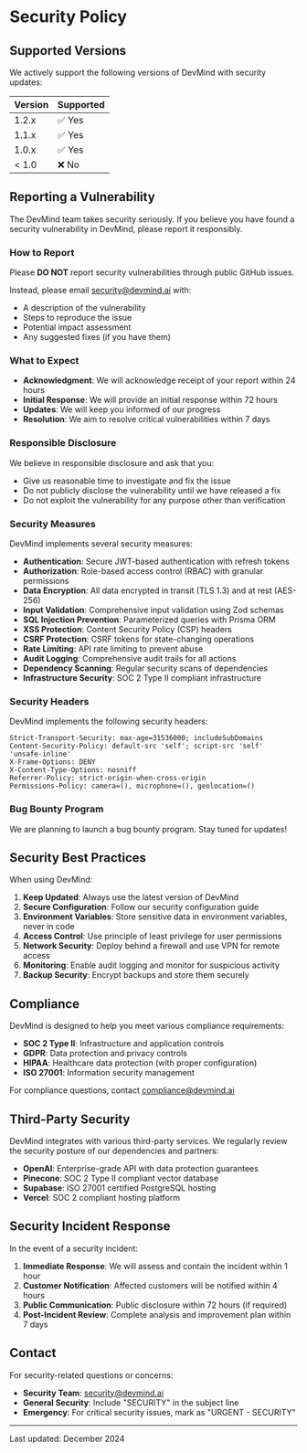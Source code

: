 # Security Policy

## Supported Versions

We actively support the following versions of DevMind with security updates:

| Version | Supported          |
| ------- | ------------------ |
| 1.2.x   | ✅ Yes             |
| 1.1.x   | ✅ Yes             |
| 1.0.x   | ✅ Yes             |
| < 1.0   | ❌ No              |

## Reporting a Vulnerability

The DevMind team takes security seriously. If you believe you have found a security vulnerability in DevMind, please report it responsibly.

### How to Report

Please **DO NOT** report security vulnerabilities through public GitHub issues.

Instead, please email security@devmind.ai with:

- A description of the vulnerability
- Steps to reproduce the issue
- Potential impact assessment
- Any suggested fixes (if you have them)

### What to Expect

- **Acknowledgment**: We will acknowledge receipt of your report within 24 hours
- **Initial Response**: We will provide an initial response within 72 hours
- **Updates**: We will keep you informed of our progress
- **Resolution**: We aim to resolve critical vulnerabilities within 7 days

### Responsible Disclosure

We believe in responsible disclosure and ask that you:

- Give us reasonable time to investigate and fix the issue
- Do not publicly disclose the vulnerability until we have released a fix
- Do not exploit the vulnerability for any purpose other than verification

### Security Measures

DevMind implements several security measures:

- **Authentication**: Secure JWT-based authentication with refresh tokens
- **Authorization**: Role-based access control (RBAC) with granular permissions
- **Data Encryption**: All data encrypted in transit (TLS 1.3) and at rest (AES-256)
- **Input Validation**: Comprehensive input validation using Zod schemas
- **SQL Injection Prevention**: Parameterized queries with Prisma ORM
- **XSS Protection**: Content Security Policy (CSP) headers
- **CSRF Protection**: CSRF tokens for state-changing operations
- **Rate Limiting**: API rate limiting to prevent abuse
- **Audit Logging**: Comprehensive audit trails for all actions
- **Dependency Scanning**: Regular security scans of dependencies
- **Infrastructure Security**: SOC 2 Type II compliant infrastructure

### Security Headers

DevMind implements the following security headers:

```
Strict-Transport-Security: max-age=31536000; includeSubDomains
Content-Security-Policy: default-src 'self'; script-src 'self' 'unsafe-inline'
X-Frame-Options: DENY
X-Content-Type-Options: nosniff
Referrer-Policy: strict-origin-when-cross-origin
Permissions-Policy: camera=(), microphone=(), geolocation=()
```

### Bug Bounty Program

We are planning to launch a bug bounty program. Stay tuned for updates!

## Security Best Practices

When using DevMind:

1. **Keep Updated**: Always use the latest version of DevMind
2. **Secure Configuration**: Follow our security configuration guide
3. **Environment Variables**: Store sensitive data in environment variables, never in code
4. **Access Control**: Use principle of least privilege for user permissions
5. **Network Security**: Deploy behind a firewall and use VPN for remote access
6. **Monitoring**: Enable audit logging and monitor for suspicious activity
7. **Backup Security**: Encrypt backups and store them securely

## Compliance

DevMind is designed to help you meet various compliance requirements:

- **SOC 2 Type II**: Infrastructure and application controls
- **GDPR**: Data protection and privacy controls
- **HIPAA**: Healthcare data protection (with proper configuration)
- **ISO 27001**: Information security management

For compliance questions, contact compliance@devmind.ai

## Third-Party Security

DevMind integrates with various third-party services. We regularly review the security posture of our dependencies and partners:

- **OpenAI**: Enterprise-grade API with data protection guarantees
- **Pinecone**: SOC 2 Type II compliant vector database
- **Supabase**: ISO 27001 certified PostgreSQL hosting
- **Vercel**: SOC 2 compliant hosting platform

## Security Incident Response

In the event of a security incident:

1. **Immediate Response**: We will assess and contain the incident within 1 hour
2. **Customer Notification**: Affected customers will be notified within 4 hours
3. **Public Communication**: Public disclosure within 72 hours (if required)
4. **Post-Incident Review**: Complete analysis and improvement plan within 7 days

## Contact

For security-related questions or concerns:

- **Security Team**: security@devmind.ai
- **General Security**: Include "SECURITY" in the subject line
- **Emergency**: For critical security issues, mark as "URGENT - SECURITY"

---

Last updated: December 2024